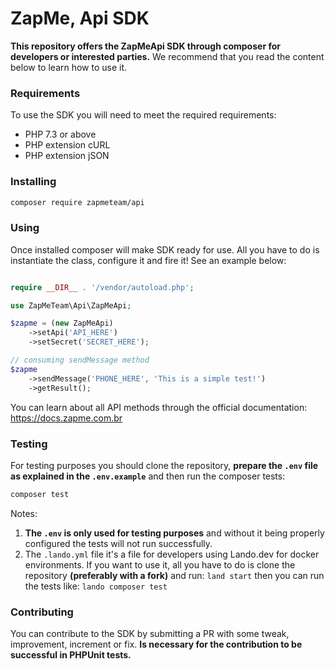 # ZapMe, Api SDK

**This repository offers the ZapMeApi SDK through composer for developers or interested parties.** We recommend that you read the content below to learn how to use it.

### Requirements
To use the SDK you will need to meet the required requirements:

- PHP 7.3 or above
- PHP extension cURL
- PHP extension jSON

### Installing

``` bash
composer require zapmeteam/api
```

### Using

Once installed composer will make SDK ready for use. All you have to do is instantiate the class, configure it and fire it! See an example below:

```php

require __DIR__ . '/vendor/autoload.php';

use ZapMeTeam\Api\ZapMeApi;

$zapme = (new ZapMeApi)
    ->setApi('API_HERE')
    ->setSecret('SECRET_HERE');

// consuming sendMessage method
$zapme
    ->sendMessage('PHONE_HERE', 'This is a simple test!')
    ->getResult();
```

You can learn about all API methods through the official documentation:
https://docs.zapme.com.br

### Testing
For testing purposes you should clone the repository, **prepare the `.env` file as explained in the `.env.example`** and then run the composer tests:

``` bash
composer test
```

Notes: 

1. **The `.env` is only used for testing purposes** and without it being properly configured the tests will not run successfully.
2. The `.lando.yml` file it's a file for developers using Lando.dev for docker environments. If you want to use it, all you have to do is clone the repository **(preferably with a fork)** and run:
`land start` then you can run the tests like: `lando composer test`

### Contributing

You can contribute to the SDK by submitting a PR with some tweak, improvement, increment or fix. **Is necessary for the contribution to be successful in PHPUnit tests.**